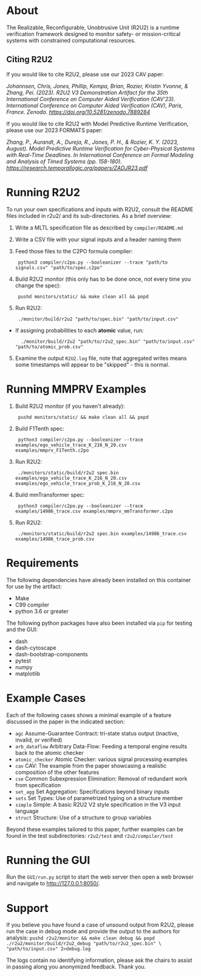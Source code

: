 
# About
The Realizable, Reconfigurable, Unobtrusive Unit (R2U2) is a runtime verification
framework designed to monitor safety- or mission-critical systems with
constrained computational resources. 

## Citing R2U2

If you would like to cite R2U2, please use our 2023 CAV paper: 

*Johannsen, Chris, Jones, Phillip, Kempa, Brian, Rozier, Kristin Yvonne, & Zhang, Pei. (2023). R2U2 V3 Demonstration Artifact for the 35th International Conference on Computer Aided Verification (CAV'23). International Conference on Computer Aided Verification (CAV), Paris, France. Zenodo. https://doi.org/10.5281/zenodo.7889284*

If you would like to cite R2U2 with Model Predictive Runtime Verification, please use our 2023 FORMATS paper:

*Zhang, P., Aurandt, A., Dureja, R., Jones, P. H., & Rozier, K. Y. (2023, August). Model Predictive Runtime Verification for Cyber-Physical Systems with Real-Time Deadlines. In International Conference on Formal Modeling and Analysis of Timed Systems (pp. 158-180). https://research.temporallogic.org/papers/ZADJR23.pdf*

# Running R2U2

To run your own specifications and inputs with R2U2, consult the README files
included in r2u2/ and its sub-directories. As a brief overview:

1) Write a MLTL specification file as described by `compiler/README.md`

2) Write a CSV file with your signal inputs and a header naming them

3) Feed those files to the C2PO formula compiler:
        
        python3 compiler/c2po.py --booleanizer --trace "path/to signals.csv" "path/to/spec.c2po" 

4) Build R2U2 monitor (this only has to be done once, not every time you 
   change the spec):
    
        pushd monitors/static/ && make clean all && popd

5) Run R2U2:
    
        ./monitor/build/r2u2 "path/to/spec.bin" "path/to/input.csv"

- If assigning probabilities to each **atomic** value, run:

        ./monitor/build/r2u2 "path/to/r2u2_spec.bin" "path/to/input.csv" "path/to/atomic_prob.csv"

5) Examine the output `R2U2.log` file, note that aggregated writes means some
timestamps will appear to be "skipped" - this is normal.

# Running MMPRV Examples
1) Build R2U2 monitor (if you haven't already):
    
        pushd monitors/static/ && make clean all && popd
2) Build F1Tenth spec:

        python3 compiler/c2po.py --booleanizer --trace examples/ego_vehicle_trace_K_216_N_20.csv examples/mmprv_F1Tenth.c2po
3) Run R2U2:

        ./monitors/static/build/r2u2 spec.bin examples/ego_vehicle_trace_K_216_N_20.csv examples/ego_vehicle_trace_prob_K_216_N_20.csv 
4) Build mmTransformer spec:

        python3 compiler/c2po.py --booleanizer --trace examples/14986_trace.csv examples/mmprv_mmTransformer.c2po
5) Run R2U2:

        ./monitors/static/build/r2u2 spec.bin examples/14986_trace.csv examples/14986_trace_prob.csv 
# Requirements 

The following dependencies have already been installed on this
container for use by the artifact: 
- Make 
- C99 compiler 
- python 3.6 or greater

The following python packages have also been installed via `pip` for testing and
the GUI: 
- dash 
- dash-cytoscape 
- dash-bootstrap-components 
- pytest 
- numpy 
- matplotlib

# Example Cases

Each of the following cases shows a minimal example of a feature discussed in
the paper in the indicated section:
- `agc`         Assume-Guarantee Contract: tri-state status 
                              output (inactive, invalid, or verified)
- `arb_dataflow`    Arbitrary Data-Flow: Feeding a temporal engine 
                            results back to the atomic checker
- `atomic_checker`  Atomic Checker: various signal processing examples
- `cav`             CAV: The example from the paper showcasing a 
                              realistic composition of the other features
- `cse`             Common Subexpression Elimination: Removal of 
                              redundant work from specification
- `set_agg`          Set Aggregation: Specifications beyond binary 
                              inputs
- `sets`            Set Types: Use of parametrized typing on a 
                              structure member
- `simple`          Simple: A basic R2U2 V2 style specification in the 
                            V3 input language
- `struct`          Structure: Use of a structure to group variables

Beyond these examples tailored to this paper, further examples can be found in
the test subdirectories: `r2u2/test` and `r2u2/compiler/test`

# Running the GUI

Run the `GUI/run.py` script to start the web server then open a web browser and navigate to
http://127.0.0.1:8050/.

# Support 

If you believe you have found a case of unsound output from R2U2,
please run the case in debug mode and provide the output to the authors for
analysis: 
    `pushd r2u2/monitor && make clean debug && popd`
    `./r2u2/monitor/build/r2u2_debug "path/to/r2u2_spec.bin" \
        "path/to/input.csv" 2>debug.log` 

The logs contain no identifying information, please ask the chairs to assist in
passing along you anonymized feedback. Thank you.